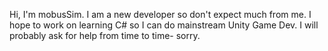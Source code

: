 Hi, I'm mobusSim.
I am a new developer so don't expect much from me.
I hope to work on learning C# so I can do mainstream Unity Game Dev.
I will probably ask for help from time to time- sorry.
